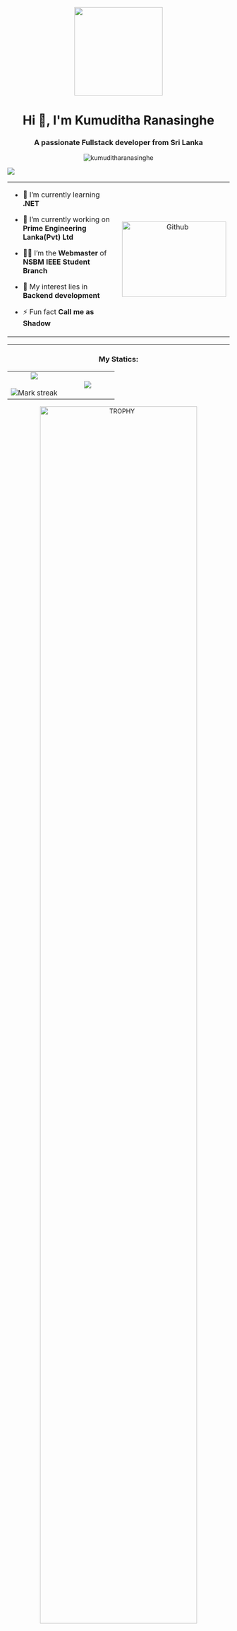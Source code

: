<p align="center">
    <img width="200" src="https://user-images.githubusercontent.com/74038190/216654116-d0e8d227-7977-4edc-8d36-63461bda9503.gif">
</p>

<h1 align="center">Hi 👋, I'm Kumuditha Ranasinghe</h1>
<h3 align="center">A passionate Fullstack developer from Sri Lanka</h3>
<p align="center"> <img src="https://komarev.com/ghpvc/?username=kumuditharanasinghe&label=Profile%20views&color=0e75b6&style=flat" alt="kumuditharanasinghe" /> </p>
<img src="https://user-images.githubusercontent.com/73097560/115834477-dbab4500-a447-11eb-908a-139a6edaec5c.gif">

<table align="center">
<tr border="none">
<td width="50%" align="left">


- 🌱 I’m currently learning **.NET**

- 🔭 I’m currently working on **Prime Engineering Lanka(Pvt) Ltd**

- 🧑‍🎓 I’m the **Webmaster** of **NSBM IEEE Student Branch**

- 🤔 My interest lies in **Backend development**

- ⚡ Fun fact **Call me as Shadow**
</td>
<td width="100%" align="center"><img width="100%" height="170" alt="Github" src="https://github.com/Anmol-Baranwal/Cool-GIFs-For-GitHub/assets/74038190/d48893bd-0757-481c-8d7e-ba3e163feae7" /></td>
</tr>
</table>

---

<p align="center">
<h3 align="center">My Statics:</h3>
  <!--- stats (start) -->
<table align="center">
<tr border="none">
<td width="50%" align="center">
  
  <img  align="center"  src="https://github-readme-stats.vercel.app/api?username=KumudithaRanasinghe&theme=tokyonight&show_icons=true&count_private=true" />
  <br></br>
  <img  title="🔥 Get streak stats for your profile at git.io/streak-stats" alt="Mark streak" src="https://github-readme-streak-stats.herokuapp.com/?user=KumudithaRanasinghe&theme=tokyonight&hide_border=false" /> 
</td>

<td width="50%" align="center">

  <img  align="center"  src="https://github-readme-stats.anuraghazra1.vercel.app/api/top-langs/?username=KumudithaRanasinghe&theme=tokyonight&hide_border=false&no-bg=true&no-frame=true&langs_count=10"/>
  
  </td>
</tr>
</table>
<!--- stats (end) -->

<!--- trophy (start) -->
<div align=center>
  <a href="https://github.com/ryo-ma/github-profile-trophy" title="Go to Source">
      <img align="center" width=84% src="https://github-profile-trophy.vercel.app/?username=KumudithaRanasinghe&theme=radical&row=1&column=7&margin-h=15&margin-w=5&no-bg=true" alt="TROPHY" />
    </a>
</div>
<!--- trophy (start) -->

---

</p>        
<h3 align="center">Languages and Tools:</h3>
<p align="center"> 
<a href="https://getbootstrap.com" target="_blank" rel="noreferrer"> <img src="https://github.com/Scar1109/skill-icons/blob/main/icons/Bootstrap.svg" alt="bootstrap" width="50" height="50"/> </a> 
<a href="https://www.cprogramming.com/" target="_blank" rel="noreferrer"> <img src="https://github.com/Scar1109/skill-icons/blob/main/icons/C.svg" alt="c" width="50" height="50"/> </a> 
<a href="https://www.w3schools.com/css/" target="_blank" rel="noreferrer"> <img src="https://github.com/Scar1109/skill-icons/blob/main/icons/CSS.svg" alt="css3" width="50" height="50"/> </a> 
<a href="https://www.figma.com/" target="_blank" rel="noreferrer"> <img src="https://github.com/Scar1109/skill-icons/blob/main/icons/Figma-Dark.svg" alt="figma" width="50" height="50"/> </a> 
<a href="https://flask.palletsprojects.com/" target="_blank" rel="noreferrer"> <img src="https://github.com/Scar1109/skill-icons/blob/main/icons/Flask-Dark.svg" alt="flask" width="50" height="50"/> </a> 
<a href="https://www.w3.org/html/" target="_blank" rel="noreferrer"> <img src="https://github.com/Scar1109/skill-icons/blob/main/icons/HTML.svg" alt="html5" width="50" height="50"/> </a>
<a href="https://www.java.com" target="_blank" rel="noreferrer"> <img src="https://github.com/Scar1109/skill-icons/blob/main/icons/Java-Dark.svg" alt="java" width="50" height="50"/> </a>
<a href="https://developer.mozilla.org/en-US/docs/Web/JavaScript" target="_blank" rel="noreferrer"> <img src="https://github.com/Scar1109/skill-icons/blob/main/icons/JavaScript.svg" alt="javascript" width="50" height="50"/> </a> 
<a href="https://www.mysql.com/" target="_blank" rel="noreferrer"> <img src="https://github.com/Scar1109/skill-icons/blob/main/icons/MySQL-Dark.svg" alt="mysql" width="50" height="50"/> </a> 
<a href="https://www.php.net" target="_blank" rel="noreferrer"> <img src="https://github.com/Scar1109/skill-icons/blob/main/icons/PHP-Dark.svg" alt="php" width="50" height="50"/> </a>
<a href="https://www.python.org" target="_blank" rel="noreferrer"> <img src="https://github.com/Scar1109/skill-icons/blob/main/icons/Python-Dark.svg" alt="python" width="50" height="50"/> </a> 
<a href="https://unrealengine.com/" target="_blank" rel="noreferrer"> <img src="https://github.com/Scar1109/skill-icons/blob/main/icons/UnrealEngine.svg" alt="unreal" width="50" height="50"/> </a>
<a href="" target="_blank" rel="noreferrer"> <img src="https://github.com/Scar1109/skill-icons/blob/main/icons/NextJS-Dark.svg" alt="nextjs" width="50" height="50"/> </a>
<a href="" target="_blank" rel="noreferrer"> <img src="https://github.com/Scar1109/skill-icons/blob/main/icons/React-Dark.svg" alt="react" width="50" height="50"/> </a>
<a href="" target="_blank" rel="noreferrer"> <img src="https://github.com/Scar1109/skill-icons/blob/main/icons/TailwindCSS-Dark.svg" alt="tailwind" width="50" height="50"/> </a>
<a href="" target="_blank" rel="noreferrer"> <img src="https://github.com/Scar1109/skill-icons/blob/main/icons/TypeScript.svg" alt="typescript" width="50" height="50"/> </a>
<a href="" target="_blank" rel="noreferrer"> <img src="https://github.com/Scar1109/skill-icons/blob/main/icons/CS.svg" alt="CS" width="50" height="50"/> </a>
<a href="" target="_blank" rel="noreferrer"> <img src="https://github.com/Scar1109/skill-icons/blob/main/icons/DotNet.svg" alt=".net" width="50" height="50"/> </a>
    
</p>

---

<h3 align="center">Connect With Me:</h3>
<p align="center">
<a href="https://www.linkedin.com/in/kumuditha-ranasinghe-078a23254?" target="blank"><img align="center" src="https://github.com/Scar1109/skill-icons/blob/main/icons/LinkedIn.svg" alt="linkedin" height="50" width="50" /></a>
<a href="https://www.facebook.com/kumuditha.ranasinhge.5/" target="blank"><img align="center" src="https://raw.githubusercontent.com/rahuldkjain/github-profile-readme-generator/master/src/images/icons/Social/facebook.svg" alt="facebook" height="50" width="50" /></a>
</p>

<img src="https://user-images.githubusercontent.com/73097560/115834477-dbab4500-a447-11eb-908a-139a6edaec5c.gif">
